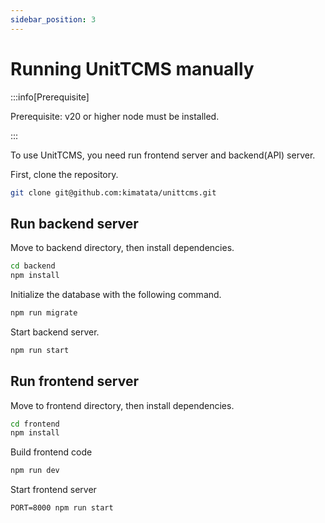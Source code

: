 ```yaml
---
sidebar_position: 3
---
```


# Running UnitTCMS manually

:::info[Prerequisite]

Prerequisite: v20 or higher node must be installed.

:::

To use UnitTCMS, you need run frontend server and backend(API) server.

First, clone the repository.

```bash
git clone git@github.com:kimatata/unittcms.git
```

## Run backend server

Move to backend directory, then install dependencies.

```bash
cd backend
npm install
```

Initialize the database with the following command.

```bash
npm run migrate
```

Start backend server.

```bash
npm run start
```

## Run frontend server

Move to frontend directory, then install dependencies.

```bash
cd frontend
npm install
```

Build frontend code

```bash
npm run dev
```

Start frontend server

```
PORT=8000 npm run start
```
